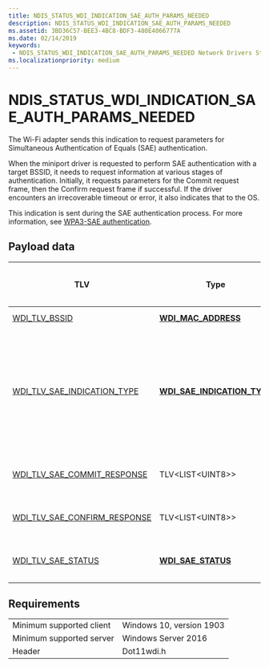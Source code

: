 ```yaml
---
title: NDIS_STATUS_WDI_INDICATION_SAE_AUTH_PARAMS_NEEDED
description: NDIS_STATUS_WDI_INDICATION_SAE_AUTH_PARAMS_NEEDED
ms.assetid: 3BD36C57-BEE3-4BC8-BDF3-480E4066777A
ms.date: 02/14/2019
keywords:
 - NDIS_STATUS_WDI_INDICATION_SAE_AUTH_PARAMS_NEEDED Network Drivers Starting with Windows Vista
ms.localizationpriority: medium
---
```


# NDIS_STATUS_WDI_INDICATION_SAE_AUTH_PARAMS_NEEDED

The Wi-Fi adapter sends this indication to request parameters for Simultaneous Authentication of Equals (SAE) authentication.

When the miniport driver is requested to perform SAE authentication with a target BSSID, it needs to request information at various stages of authentication. Initially, it requests parameters for the Commit request frame, then the Confirm request frame if successful. If the driver encounters an irrecoverable timeout or error, it also indicates that to the OS.

This indication is sent during the SAE authentication process. For more information, see [WPA3-SAE authentication](wpa3-sae-authentication.md).

## Payload data

| TLV | Type | Multiple TLV instances allowed | Optional | Description |
| --- | --- | --- | --- | --- |
| [WDI_TLV_BSSID](wdi-tlv-bssid.md) | [**WDI_MAC_ADDRESS**](https://docs.microsoft.com/windows-hardware/drivers/ddi/content/dot11wdi/ns-dot11wdi-_wdi_mac_address) |   |   | The BSS ID of the AP. |
| [WDI_TLV_SAE_INDICATION_TYPE](wdi-tlv-sae-indication-type.md) | [**WDI_SAE_INDICATION_TYPE**](https://docs.microsoft.com/windows-hardware/drivers/ddi/content/wditypes/ne-wditypes-_wdi_sae_indication_type) |   |   | The type of information needed to continue SAE authentication with the BSSID, or notification that authentication cannot continue. |
| [WDI_TLV_SAE_COMMIT_RESPONSE](wdi-tlv-sae-commit-response.md) | TLV\<LIST\<UINT8>> |   | X | The SAE Commit Response frame. |
| [WDI_TLV_SAE_CONFIRM_RESPONSE](wdi-tlv-sae-confirm-response.md) | TLV\<LIST\<UINT8>> |   | X | The SAE Confirm Response frame. |
| [WDI_TLV_SAE_STATUS](wdi-tlv-sae-status.md) | [**WDI_SAE_STATUS**](https://docs.microsoft.com/windows-hardware/drivers/ddi/content/wditypes/ne-wditypes-_wdi_sae_status) |   | X | The SAE authentication failure error status. |

## Requirements

|   |   |
| --- | --- |
| Minimum supported client | Windows 10, version 1903 |
| Minimum supported server | Windows Server 2016 |
| Header | Dot11wdi.h |